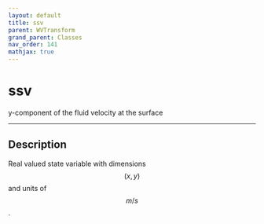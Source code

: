 ```yaml
---
layout: default
title: ssv
parent: WVTransform
grand_parent: Classes
nav_order: 141
mathjax: true
---
```


#  ssv

y-component of the fluid velocity at the surface


---

## Description
Real valued state variable with dimensions $$(x,y)$$ and units of $$m/s$$.

